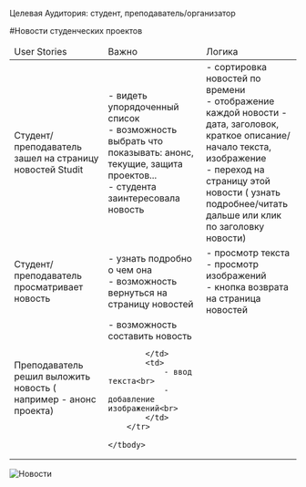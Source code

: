 ﻿Целевая Аудитория: студент, преподаватель/организатор

#Новости студенческих проектов
<table >
    <thead>
        <td>User Stories</td>
        <td>Важно</td>
        <td>Логика</td>
    </thead>
    <tbody>
        <tr>
            <td>Студент/преподаватель зашел на страницу новостей Studit </td>
            <td>
            - видеть упорядоченный список   <br>
            - возможность выбрать что показывать: анонс, текущие, защита проектов...<br>
            - студента заинтересовала новость
            </td>
            <td>
            - сортировка новостей по времени<br>
            - отображение каждой новости - дата, заголовок, краткое описание/начало текста, изображение<br>
            - переход на страницу этой новости ( узнать подробнее/читать дальше или клик по заголовку новости)<br>
            </td>
        </tr>
        <tr>
            <td>
               Студент/преподаватель просматривает новость<br>
            </td>
            <td>
                - узнать подробно о чем она<br>
                - возможность вернуться на страницу новостей<br>
            </td>
            <td>
                - просмотр текста<br>
                - просмотр изображений<br>
                - кнопка возврата на страница новостей<br>
            </td>
        </tr>
        <tr>
            <td>
               Преподаватель решил выложить новость ( например - анонс проекта)<br>
            </td>
            <td>
                - возможность составить новость<br>

            </td>
            <td>
                - ввод текста<br>
                - добавление изображений<br>
            </td>
        </tr>

    </tbody>
</table>

![Новости](https://github.com/lanit-tercom-school/studit/blob/master/docs/news/news.png "Новости")
